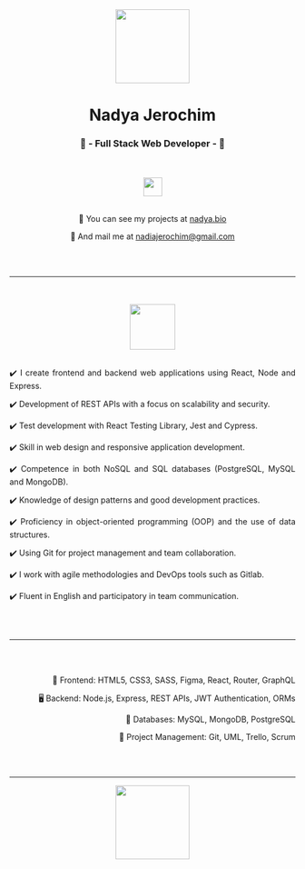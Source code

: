 <body>
  <div class="header">
    <div class="text" align="center">
      <img src="https://github.com/ny4ndya/ny4ndya/blob/main/pic.png" width="130px">
      <h1>Nadya Jerochim</h1>
      <h3>💎 - Full Stack Web Developer - 💎</h3>
      <br></br>
      <a href="https://www.linkedin.com/in/nadiajerochim/"><img src="https://img.shields.io/badge/LinkedIn-0077B5?style=for-the-badge&logo=linkedin&logoColor=white" height="33px"/></a>
      <br></br>
      <p align="center">💼  You can see my projects at <a href="https://nadya.bio/">nadya.bio</a>
      <p align="center">📩  And mail me at <a href="mailto:nadiajerochim@gmail.com">nadiajerochim@gmail.com</a></p>
      <br></br>
      <hr>
      <br></br>
      <img src="https://github.com/ny4ndya/ny4ndya/blob/main/logo.svg" width="80px">
      <br></br>
      <p align="justify">✔️ I create frontend and backend web applications using React, Node and Express.</p>
      <p align="justify">✔️ Development of REST APIs with a focus on scalability and security.</p>
      <p align="justify">✔️ Test development with React Testing Library, Jest and Cypress.</p>
      <p align="justify">✔️ Skill in web design and responsive application development.</p>
      <p align="justify">✔️ Competence in both NoSQL and SQL databases (PostgreSQL, MySQL and MongoDB).</p>
      <p align="justify">✔️ Knowledge of design patterns and good development practices.</p>
      <p align="justify">✔️ Proficiency in object-oriented programming (OOP) and the use of data structures.</p>
      <p align="justify">✔️ Using Git for project management and team collaboration.</p>
      <p align="justify">✔️ I work with agile methodologies and DevOps tools such as Gitlab.</p>
      <p align="justify">✔️ Fluent in English and participatory in team communication.</p>
      <br></br>
      <hr>
      <br></br>
      <p align="right">📱 Frontend: HTML5, CSS3, SASS, Figma, React, Router, GraphQL</p>
      <p align="right">🖥️ Backend: Node.js, Express, REST APIs, JWT Authentication, ORMs</p>
      <p align="right">💾 Databases: MySQL, MongoDB, PostgreSQL</p>
      <p align="right">👥 Project Management: Git, UML, Trello, Scrum</p>
      <br></br>
      <hr>
      <img src="https://www.svgrepo.com/show/416649/cog-gear-settings.svg" width="130px">
      <br></br>
    </div>
</body>
